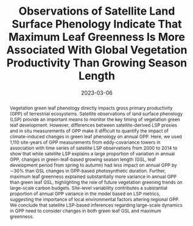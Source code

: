 ---
title: "Observations of Satellite Land Surface Phenology Indicate That Maximum Leaf Greenness Is More Associated With Global Vegetation Productivity Than Growing Season Length"
subtitle: 
# Authors
# If you created a profile for a user (e.g. the default `admin` user), write the username (folder name) here 
# and it will be replaced with their full name and linked to their profile.
authors:
- xiaojiegao
- ianmcgregor
- admin
- Mark A. Friedl
- Minkyu Moon

# Author notes (optional)
# author_notes:
# - "Equal contribution"
# - "Equal contribution"

date: "2023-03-06"
doi: "10.1029/2022GB007462"

# Schedule page publish date (NOT publication's date).
publishDate: "2023-03-06"

# indicate if this paper is related to SEAL
categories: "lab-related"

# Publication type.
# Legend: 0 = Uncategorized; 1 = Conference paper; 2 = Journal article;
# 3 = Preprint / Working Paper; 4 = Report; 5 = Book; 6 = Book section;
# 7 = Thesis; 8 = Patent
publication_types: ["2"]

# Publication name and optional abbreviated publication name.
publication: Global Biogeochemical Cycles
publication_short: GBC

abstract: Vegetation green leaf phenology directly impacts gross primary productivity (GPP) of terrestrial ecosystems. Satellite observations of land surface phenology (LSP) provide an important means to monitor the key timing of vegetation green leaf development. However, differences between satellite-derived LSP proxies and in situ measurements of GPP make it difficult to quantify the impact of climate-induced changes in green leaf phenology on annual GPP. Here, we used 1,110 site-years of GPP measurements from eddy-covariance towers in association with time series of satellite LSP observations from 2000 to 2014 to show that while satellite LSP explains a large proportion of variation in annual GPP, changes in green-leaf-based growing season length (GSL, leaf development period from spring to autumn) had less impact on annual GPP by ∼30% than GSL changes in GPP-based photosynthetic duration. Further, maximum leaf greenness explained substantially more variance in annual GPP than green leaf GSL, highlighting the role of future vegetation greening trends on large-scale carbon budgets. Site-level variability contributes a substantial proportion of annual GPP variance in the model based on LSP metrics, suggesting the importance of local environmental factors altering regional GPP. We conclude that satellite LSP-based inferences regarding large-scale dynamics in GPP need to consider changes in both green leaf GSL and maximum greenness.

# Summary. An optional shortened abstract.
summary: We found maximum leaf greenness affects global vegetation productivity more than green leaf derived growing season length.

pub_tags: [remote sensing, land surface phenology, vegetation productivity, carbon cycle, climate change, GPP]

# Display this page in the Featured widget?
featured: true

# Custom links (uncomment lines below)
# links:
# - name: Custom Link
#   url: http://example.org

url_pdf: 'https://agupubs.onlinelibrary.wiley.com/doi/epdf/10.1029/2022GB007462'
url_code: 'https://github.com/ncsuSEAL/flux_modis_paper'
url_dataset: ''
url_poster: ''
url_project: ''
url_slides: ''
url_source: ''
url_video: ''

# Featured image
# To use, add an image named `featured.jpg/png` to your page's folder. 
# Placement options: 1 = Full column width, 2 = Out-set, 3 = Screen-width
# Focal points: Smart, Center, TopLeft, Top, TopRight, Left, Right, BottomLeft, Bottom, BottomRight.
# Set `preview_only` to `true` to just use the image for thumbnails.
image:
  caption: 'Bayesian hierarchical model results (Fig 3 of the paper)'
  focal_point: "Smart"
  Placement: 1
  preview_only: false

# Associated Projects (optional).
#   Associate this publication with one or more of your projects.
#   Simply enter your project's folder or file name without extension.
#   E.g. `internal-project` references `content/project/internal-project/index.md`.
#   Otherwise, set `projects: []`.
projects:
- MuSLI

---